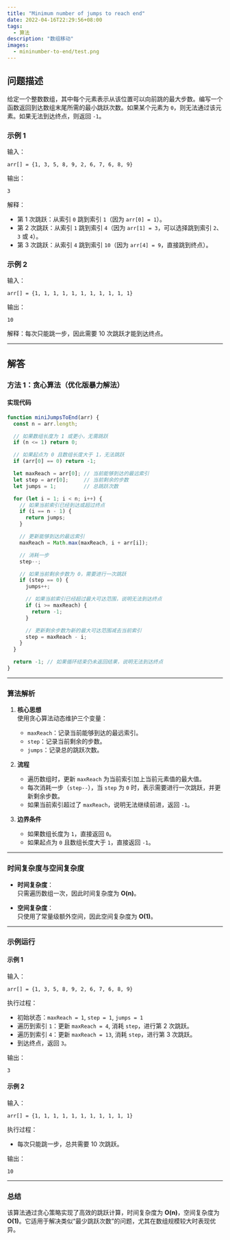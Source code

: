 ```yaml
---
title: "Minimum number of jumps to reach end"
date: 2022-04-16T22:29:56+08:00
tags:
  - 算法
description: "数组移动"
images:
  - mininumber-to-end/test.png
---
```


## 问题描述

给定一个整数数组，其中每个元素表示从该位置可以向前跳的最大步数。编写一个函数返回到达数组末尾所需的最小跳跃次数。如果某个元素为 `0`，则无法通过该元素。如果无法到达终点，则返回 `-1`。

### 示例 1
输入：
```text
arr[] = {1, 3, 5, 8, 9, 2, 6, 7, 6, 8, 9}
```
输出：
```text
3
```
解释：  
- 第 1 次跳跃：从索引 `0` 跳到索引 `1`（因为 `arr[0] = 1`）。
- 第 2 次跳跃：从索引 `1` 跳到索引 `4`（因为 `arr[1] = 3`，可以选择跳到索引 `2`、`3` 或 `4`）。
- 第 3 次跳跃：从索引 `4` 跳到索引 `10`（因为 `arr[4] = 9`，直接跳到终点）。

### 示例 2
输入：
```text
arr[] = {1, 1, 1, 1, 1, 1, 1, 1, 1, 1, 1}
```
输出：
```text
10
```
解释：每次只能跳一步，因此需要 10 次跳跃才能到达终点。

---

## 解答

### 方法 1：贪心算法（优化版暴力解法）

#### 实现代码
```ts
function miniJumpsToEnd(arr) {
  const n = arr.length;

  // 如果数组长度为 1 或更小，无需跳跃
  if (n <= 1) return 0;

  // 如果起点为 0 且数组长度大于 1，无法跳跃
  if (arr[0] == 0) return -1;

  let maxReach = arr[0]; // 当前能够到达的最远索引
  let step = arr[0];     // 当前剩余的步数
  let jumps = 1;         // 总跳跃次数

  for (let i = 1; i < n; i++) {
    // 如果当前索引已经到达或超过终点
    if (i == n - 1) {
      return jumps;
    }

    // 更新能够到达的最远索引
    maxReach = Math.max(maxReach, i + arr[i]);

    // 消耗一步
    step--;

    // 如果当前剩余步数为 0，需要进行一次跳跃
    if (step == 0) {
      jumps++;

      // 如果当前索引已经超过最大可达范围，说明无法到达终点
      if (i >= maxReach) {
        return -1;
      }

      // 更新剩余步数为新的最大可达范围减去当前索引
      step = maxReach - i;
    }
  }

  return -1; // 如果循环结束仍未返回结果，说明无法到达终点
}
```

---

### 算法解析

1. **核心思想**  
   使用贪心算法动态维护三个变量：
   - `maxReach`：记录当前能够到达的最远索引。
   - `step`：记录当前剩余的步数。
   - `jumps`：记录总的跳跃次数。

2. **流程**
   - 遍历数组时，更新 `maxReach` 为当前索引加上当前元素值的最大值。
   - 每次消耗一步（`step--`），当 `step` 为 `0` 时，表示需要进行一次跳跃，并更新剩余步数。
   - 如果当前索引超过了 `maxReach`，说明无法继续前进，返回 `-1`。

3. **边界条件**
   - 如果数组长度为 `1`，直接返回 `0`。
   - 如果起点为 `0` 且数组长度大于 `1`，直接返回 `-1`。

---

### 时间复杂度与空间复杂度

- **时间复杂度**：  
  只需遍历数组一次，因此时间复杂度为 **O(n)**。

- **空间复杂度**：  
  只使用了常量级额外空间，因此空间复杂度为 **O(1)**。

---

### 示例运行

#### 示例 1
输入：
```text
arr[] = {1, 3, 5, 8, 9, 2, 6, 7, 6, 8, 9}
```
执行过程：
- 初始状态：`maxReach = 1`, `step = 1`, `jumps = 1`
- 遍历到索引 `1`：更新 `maxReach = 4`, 消耗 `step`，进行第 2 次跳跃。
- 遍历到索引 `4`：更新 `maxReach = 13`, 消耗 `step`，进行第 3 次跳跃。
- 到达终点，返回 `3`。

输出：
```text
3
```

#### 示例 2
输入：
```text
arr[] = {1, 1, 1, 1, 1, 1, 1, 1, 1, 1, 1}
```
执行过程：
- 每次只能跳一步，总共需要 10 次跳跃。

输出：
```text
10
```

---

### 总结

该算法通过贪心策略实现了高效的跳跃计算，时间复杂度为 **O(n)**，空间复杂度为 **O(1)**。它适用于解决类似“最少跳跃次数”的问题，尤其在数组规模较大时表现优异。